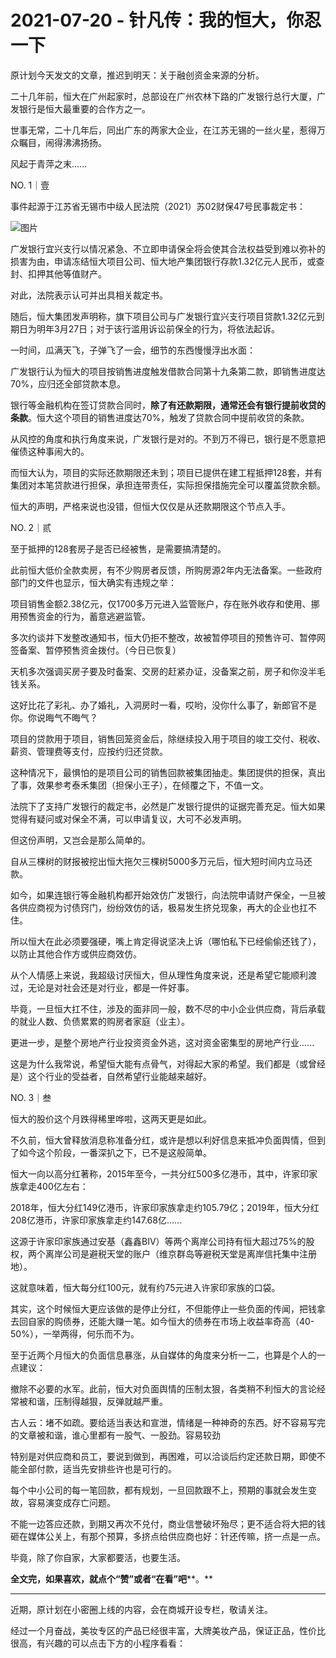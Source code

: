 # 2021-07-20 - 针凡传：我的恒大，你忍一下

原计划今天发文的文章，推迟到明天：关于融创资金来源的分析。

二十几年前，恒大在广州起家时，总部设在广州农林下路的广发银行总行大厦，广发银行是恒大最重要的合作方之一。

世事无常，二十几年后，同出广东的两家大企业，在江苏无锡的一丝火星，惹得万众瞩目，闹得沸沸扬扬。

风起于青萍之末......

NO. 1｜壹

事件起源于江苏省无锡市中级人民法院（2021）苏02财保47号民事裁定书：

![图片](https://mmbiz.qpic.cn/mmbiz_png/11MRJ9lllc3FkZwVia5KJC3kCGt8oTdUsmrjd18DYs1WJBF80g5c2IaIgMTB9xChCcT4gicaUbLibsDLFwt6Lg2gA/640?wx_fmt=png&tp=webp&wxfrom=5&wx_lazy=1)

广发银行宜兴支行以情况紧急、不立即申请保全将会使其合法权益受到难以弥补的损害为由，申请冻结恒大项目公司、恒大地产集团银行存款1.32亿元人民币，或查封、扣押其他等值财产。

对此，法院表示认可并出具相关裁定书。

随后，恒大集团发声明称，旗下项目公司与广发银行宜兴支行项目贷款1.32亿元到期日为明年3月27日；对于该行滥用诉讼前保全的行为，将依法起诉。

一时间，瓜满天飞，子弹飞了一会，细节的东西慢慢浮出水面：

广发银行认为恒大的项目按销售进度触发借款合同第十九条第二款，即销售进度达70%，应归还全部贷款本息。

银行等金融机构在签订贷款合同时，**除了有还款期限，通常还会有银行提前收贷的条款**。恒大这个项目的销售进度达70%，触发了贷款合同中提前收贷的条款。

从风控的角度和执行角度来说，广发银行是对的。不到万不得已，银行是不愿意把催债这种事闹大的。

而恒大认为，项目的实际还款期限还未到；项目已提供在建工程抵押128套，并有集团对本笔贷款进行担保，承担连带责任，实际担保措施完全可以覆盖贷款余额。

恒大的声明，严格来说也没错，但恒大仅仅是从还款期限这个节点入手。

NO. 2｜贰

至于抵押的128套房子是否已经被售，是需要搞清楚的。

此前恒大低价全款卖房，有不少购房者反馈，所购房源2年内无法备案。一些政府部门的文件也显示，恒大确实有违规之举：


项目销售金额2.38亿元，仅1700多万元进入监管账户，存在账外收存和使用、挪用预售资金的行为，蓄意逃避监管。

多次约谈并下发整改通知书，恒大仍拒不整改，故被暂停项目的预售许可、暂停网签备案、暂停预售资金拨付。（今日已恢复）

天机多次强调买房子要及时备案、交房的赶紧办证，没备案之前，房子和你没半毛钱关系。

这好比花了彩礼、办了婚礼，入洞房时一看，哎哟，没你什么事了，新郎官不是你。你说晦气不晦气？

项目的贷款用于项目，销售回笼资金后，除继续投入用于项目的竣工交付、税收、薪资、管理费等支付，应按约归还贷款。

这种情况下，最惧怕的是项目公司的销售回款被集团抽走。集团提供的担保，真出了事，效果参考泰禾集团（担保小王子），在倾覆之下，不值一文。

法院下了支持广发银行的裁定书，必然是广发银行提供的证据完善充足。恒大如果觉得有疑问或对保全不满，可以申请复议，大可不必发声明。

但这份声明，又岂会是那么简单的。

自从三棵树的财报被挖出恒大拖欠三棵树5000多万元后，恒大短时间内立马还款。

如今，如果连银行等金融机构都开始效仿广发银行，向法院申请财产保全，一旦被各供应商视为讨债窍门，纷纷效仿的话，极易发生挤兑现象，再大的企业也扛不住。

所以恒大在此必须要强硬，嘴上肯定得说坚决上诉（哪怕私下已经偷偷还钱了），以防止其他合作方或供应商效仿。

从个人情感上来说，我超级讨厌恒大，但从理性角度来说，还是希望它能顺利渡过，无论是对社会还是对行业，都是一件好事。

毕竟，一旦恒大扛不住，涉及的面非同一般，数不尽的中小企业供应商，背后承载的就业人数、负债累累的购房者家庭（业主）。

更进一步，是整个房地产行业投资资金外逃，这对资金密集型的房地产行业......

这是为什么我常说，希望恒大能有点骨气，对得起大家的希望。我们都是（或曾经是）这个行业的受益者，自然希望行业能越来越好。

NO. 3｜叁

恒大的股价这个月跌得稀里哗啦，这两天更是如此。

不久前，恒大曾释放消息称准备分红，或许是想以利好信息来抵冲负面舆情，但到了如今这个阶段，一番深扒之下，已不是这般简单。

恒大一向以高分红著称，2015年至今，一共分红500多亿港币，其中，许家印家族拿走400亿左右：

2018年，恒大分红149亿港币，许家印家族拿走约105.79亿；2019年，恒大分红208亿港币，许家印家族拿走约147.68亿......

这源于许家印家族通过安基（鑫鑫BIV）等两个离岸公司持有恒大超过75%的股权，两个离岸公司是避税天堂的账户（维京群岛等避税天堂是离岸信托集中注册地）。

这就意味着，恒大每分红100元，就有约75元进入许家印家族的口袋。

其实，这个时候恒大更应该做的是停止分红，不但能停止一些负面的传闻，把钱拿去回自家的购债券，还能大赚一笔。如今恒大的债券在市场上收益率奇高（40-50%），一举两得，何乐而不为。

至于近两个月恒大的负面信息暴涨，从自媒体的角度来分析一二，也算是个人的一点建议：

撤除不必要的水军。此前，恒大对负面舆情的压制太狠，各类稍不利恒大的言论经常被和谐，压制得越狠，反弹就越严重。

古人云：堵不如疏。要给适当表达和宣泄，情绪是一种神奇的东西。好不容易写完的文章被和谐，谁心里都有一股气、一股劲。容易较劲

特别是对供应商和员工，要说到做到，再困难，可以洽谈后约定还款日期，即使不能全部付款，适当先安排些许也是可行的。

每个中小公司的每一笔回款，都有规划，一旦回款跟不上，预期的事就会发生变故，容易演变成存亡问题。

不能一边答应还款，到期又再次不兑付，商业信誉破坏殆尽；更不适合将大把的钱砸在媒体公关上，有那个预算，多挤点给供应商也好：针还传嘛，挤一点是一点。

毕竟，除了你自家，大家都要活，也要生活。

**全文完，如果喜欢，就点个“赞”或者“在看”吧****。**

---

近期，原计划在小密圈上线的内容，会在商城开设专栏，敬请关注。

经过一个月奋战，美妆专区的产品已经很丰富，大牌美妆产品，保证正品，性价比很高，有兴趣的可以点击下方的小程序看看：